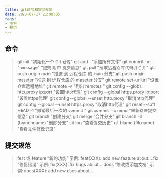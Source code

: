 ```yaml
---
title: git命令和提交规范
date: 2023-07-17 21:08:05
tags: 
- 命令 
- 规范
---
```

## 命令
> git init "初始化一个 Git 仓库"
> git add . "添加所有文件"
> git commit -m "message" "提交 附带 提交信息"
> git pull "拉取远程仓库代码并合并"
> git push origin main "推送 到 远程仓库 的 main 分支" 
> git push origin maseter "推送 到 远程仓库 的 maseter 分支" 
> git remote set-url url "设置仓库远程地址"
> git remote -v "列出 remotes "
> git config --global http.proxy ip:port "设置http代理"
> git config --global https.proxy ip:port "设置https代理"
> git config --global --unset http.proxy "取消http代理"
> git config --global --unset https.proxy "取消http代理"
> git reset --soft HEAD~1 "撤销最后一次的 commit "
> git commit --amend "重新设置提交信息"
> git branch "创建分支"
> git merge "合并分支"
> git branch -d (branchname) "删除分支"
> git log "查看提交历史"
> git blame (filename) "查看文件修改记录"
## 提交规范
> feat 或 feature “新的功能”
> 示例: feat(XXX): add new feature about…
> fix ”修复错误”
> 示例: fix(XXX): fix bugs about…
> docs ”修改或添加文档”
> 示例: docs(XXX): add new docs about…

